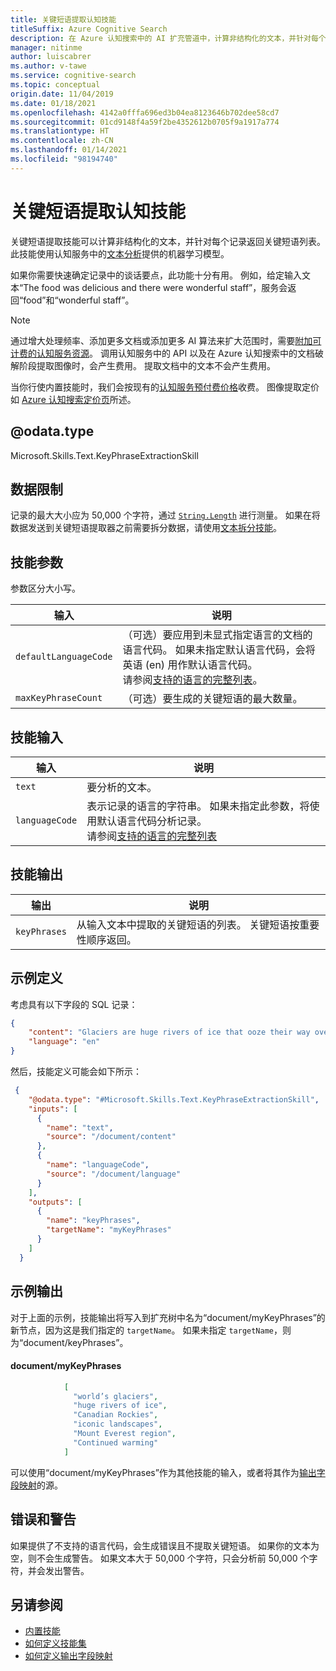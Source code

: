 ```yaml
---
title: 关键短语提取认知技能
titleSuffix: Azure Cognitive Search
description: 在 Azure 认知搜索中的 AI 扩充管道中，计算非结构化的文本，并针对每个记录返回关键短语列表。
manager: nitinme
author: luiscabrer
ms.author: v-tawe
ms.service: cognitive-search
ms.topic: conceptual
origin.date: 11/04/2019
ms.date: 01/18/2021
ms.openlocfilehash: 4142a0fffa696ed3b04ea8123646b702dee58cd7
ms.sourcegitcommit: 01cd9148f4a59f2be4352612b0705f9a1917a774
ms.translationtype: HT
ms.contentlocale: zh-CN
ms.lasthandoff: 01/14/2021
ms.locfileid: "98194740"
---
```

#   <a name="key-phrase-extraction-cognitive-skill"></a>关键短语提取认知技能

关键短语提取技能可以计算非结构化的文本，并针对每个记录返回关键短语列表。 此技能使用认知服务中的[文本分析](../cognitive-services/text-analytics/overview.md)提供的机器学习模型。

如果你需要快速确定记录中的谈话要点，此功能十分有用。 例如，给定输入文本“The food was delicious and there were wonderful staff”，服务会返回“food”和“wonderful staff”。

> [!NOTE]
> 通过增大处理频率、添加更多文档或添加更多 AI 算法来扩大范围时，需要[附加可计费的认知服务资源](cognitive-search-attach-cognitive-services.md)。 调用认知服务中的 API 以及在 Azure 认知搜索中的文档破解阶段提取图像时，会产生费用。 提取文档中的文本不会产生费用。
>
> 当你行使内置技能时，我们会按现有的[认知服务预付费价格](https://www.azure.cn/pricing/details/cognitive-services/)收费。 图像提取定价如 [Azure 认知搜索定价页](https://www.azure.cn/pricing/details/search)所述。


## <a name="odatatype"></a>@odata.type  
Microsoft.Skills.Text.KeyPhraseExtractionSkill 

## <a name="data-limits"></a>数据限制
记录的最大大小应为 50,000 个字符，通过 [`String.Length`](https://docs.microsoft.com/dotnet/api/system.string.length) 进行测量。 如果在将数据发送到关键短语提取器之前需要拆分数据，请使用[文本拆分技能](cognitive-search-skill-textsplit.md)。

## <a name="skill-parameters"></a>技能参数

参数区分大小写。

| 输入 | 说明 |
|---------------------|-------------|
| `defaultLanguageCode` | （可选）要应用到未显式指定语言的文档的语言代码。  如果未指定默认语言代码，会将英语 (en) 用作默认语言代码。 <br/> 请参阅[支持的语言的完整列表](../cognitive-services/text-analytics/language-support.md)。 |
| `maxKeyPhraseCount`   | （可选）要生成的关键短语的最大数量。 |

## <a name="skill-inputs"></a>技能输入

| 输入  | 说明 |
|--------------------|-------------|
| `text` | 要分析的文本。|
| `languageCode`    |  表示记录的语言的字符串。 如果未指定此参数，将使用默认语言代码分析记录。 <br/>请参阅[支持的语言的完整列表](../cognitive-services/text-analytics/language-support.md)|

## <a name="skill-outputs"></a>技能输出

| 输出     | 说明 |
|--------------------|-------------|
| `keyPhrases` | 从输入文本中提取的关键短语的列表。 关键短语按重要性顺序返回。 |


##  <a name="sample-definition"></a>示例定义

考虑具有以下字段的 SQL 记录：

```json
{
    "content": "Glaciers are huge rivers of ice that ooze their way over land, powered by gravity and their own sheer weight. They accumulate ice from snowfall and lose it through melting. As global temperatures have risen, many of the world’s glaciers have already started to shrink and retreat. Continued warming could see many iconic landscapes – from the Canadian Rockies to the Mount Everest region of the Himalayas – lose almost all their glaciers by the end of the century.",
    "language": "en"
}
```

然后，技能定义可能会如下所示：

```json
 {
    "@odata.type": "#Microsoft.Skills.Text.KeyPhraseExtractionSkill",
    "inputs": [
      {
        "name": "text",
        "source": "/document/content"
      },
      {
        "name": "languageCode",
        "source": "/document/language" 
      }
    ],
    "outputs": [
      {
        "name": "keyPhrases",
        "targetName": "myKeyPhrases"
      }
    ]
  }
```

##  <a name="sample-output"></a>示例输出

对于上面的示例，技能输出将写入到扩充树中名为“document/myKeyPhrases”的新节点，因为这是我们指定的 `targetName`。 如果未指定 `targetName`，则为“document/keyPhrases”。

#### <a name="documentmykeyphrases"></a>document/myKeyPhrases 
```json
            [
              "world’s glaciers", 
              "huge rivers of ice", 
              "Canadian Rockies", 
              "iconic landscapes",
              "Mount Everest region",
              "Continued warming"
            ]
```

可以使用“document/myKeyPhrases”作为其他技能的输入，或者将其作为[输出字段映射](cognitive-search-output-field-mapping.md)的源。

## <a name="errors-and-warnings"></a>错误和警告
如果提供了不支持的语言代码，会生成错误且不提取关键短语。
如果你的文本为空，则不会生成警告。
如果文本大于 50,000 个字符，只会分析前 50,000 个字符，并会发出警告。

## <a name="see-also"></a>另请参阅

+ [内置技能](cognitive-search-predefined-skills.md)
+ [如何定义技能集](cognitive-search-defining-skillset.md)
+ [如何定义输出字段映射](cognitive-search-output-field-mapping.md)
